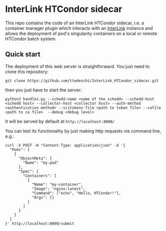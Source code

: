 # InterLink HTCondor sidecar
This repo contains the code of an InterLink HTCondor sidecar, i.e. a container manager plugin which interacts with an [InterLink](https://github.com/interTwin-eu/interLink/tree/main) instance and allows the deployment of pod's singularity containers on a local or remote HTCondor batch system.

## Quick start
The deployment of this web server is straightforward.
You just need to clone this repository:
```
git clone https://github.com/ttedeschi/InterLink_HTCondor_sidecar.git
```
then you just have to start the server:
```
python3 handles.py --schedd-name <name of the schedd> --schedd-host <schedd host> --collector-host <collector host> --auth-method <authentication method> --scitokens-file <path to token file> --cafile <path to ca file>  --debug <debug level>
```
It will be served by default at `http://localhost:8000/`

You can test its functionality by just making http requests via command line, e.g.:
```
curl -X POST -H "Content-Type: application/json" -d '{
  "Pods": [
    {
      "ObjectMeta": {
        "Name": "my-pod"
      },
      "Spec": {
        "Containers": [
          {
            "Name": "my-container",
            "Image": "nginx:latest",
            "Command": ["echo", "Hello, HTCondor!"],
            "Args": []
          }
        ]
      }
    }
  ]
}' http://localhost:8000/submit
```
